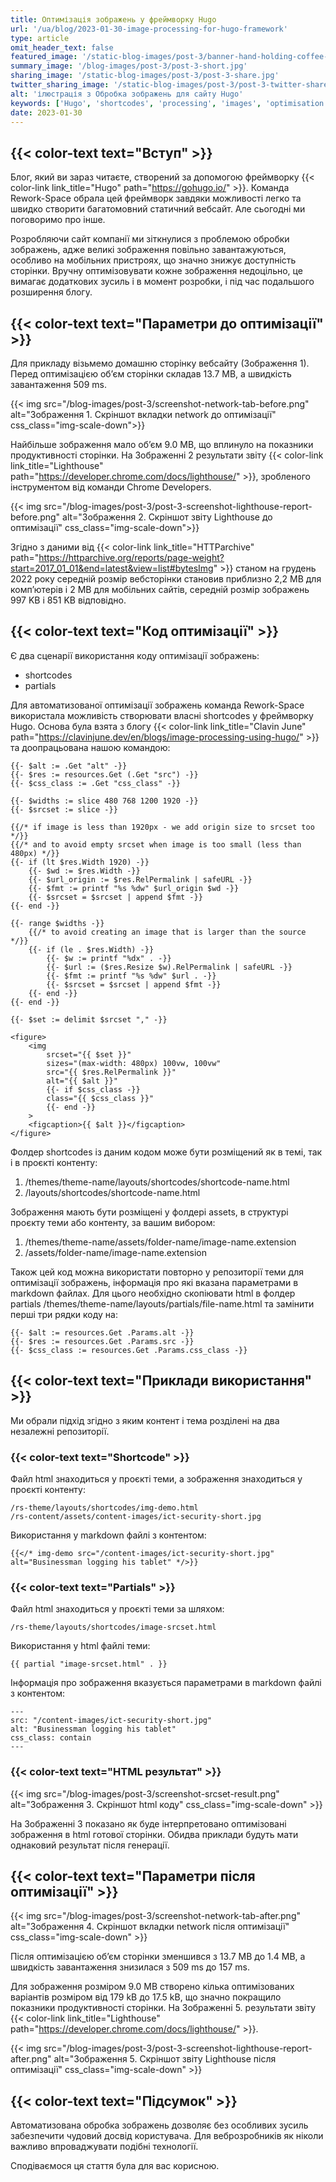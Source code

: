 ```yaml
---
title: Оптимізація зображень у фреймворку Hugo
url: '/ua/blog/2023-01-30-image-processing-for-hugo-framework'
type: article
omit_header_text: false
featured_image: '/static-blog-images/post-3/banner-hand-holding-coffee-cup-with-may-photograph-table.jpg'
summary_image: '/blog-images/post-3/post-3-short.jpg'
sharing_image: '/static-blog-images/post-3/post-3-share.jpg'
twitter_sharing_image: '/static-blog-images/post-3/post-3-twitter-share.jpg'
alt: 'ілюстрація з Обробка зображень для сайту Hugo'
keywords: ['Hugo', 'shortcodes', 'processing', 'images', 'optimisation', 'srcset']
date: 2023-01-30
---
```


## {{< color-text text="Вступ" >}}

Блог, який ви зараз читаєте, створений за допомогою фреймворку 
{{< color-link link_title="Hugo" path="https://gohugo.io/" >}}. 
Команда Rework-Space обрала цей фреймворк завдяки можливості легко та швидко створити багатомовний статичний вебсайт. 
Але сьогодні ми поговоримо про інше.

Розробляючи сайт компанії ми зіткнулися з проблемою обробки зображень, адже великі зображення повільно завантажуються, 
особливо на мобільних пристроях, що значно знижує доступність сторінки. Вручну оптимізовувати кожне зображення 
недоцільно, це вимагає додаткових зусиль і в момент розробки, і під час подальшого розширення блогу.

## {{< color-text text="Параметри до оптимізації" >}}

Для прикладу візьмемо домашню сторінку вебсайту (Зображення 1). Перед оптимізацією об’єм сторінки складав 13.7 MB, а 
швидкість завантаження 509 ms.

{{< img src="/blog-images/post-3/screenshot-network-tab-before.png" alt="Зображення 1. Скріншот вкладки network до оптимізації" css_class="img-scale-down">}}

Найбільше зображення мало об’єм 9.0 MB, що вплинуло на показники продуктивності сторінки. На Зображенні 2 результати 
звіту {{< color-link link_title="Lighthouse" path="https://developer.chrome.com/docs/lighthouse/" >}}, зробленого 
інструментом від команди Chrome Developers.

{{< img src="/blog-images/post-3/post-3-screenshot-lighthouse-report-before.png" alt="Зображення 2. Скріншот звіту Lighthouse до оптимізації" css_class="img-scale-down">}}

Згідно з даними від
{{< color-link link_title="HTTParchive" path="https://httparchive.org/reports/page-weight?start=2017_01_01&end=latest&view=list#bytesImg" >}}
станом на грудень 2022 року середній розмір вебсторінки становив приблизно 2,2 MB для комп’ютерів і 2 MB для мобільних 
сайтів, середній розмір зображень 997 KB і 851 KB відповідно.

## {{< color-text text="Код оптимізації" >}}

Є два сценарії використання коду оптимізації зображень:
- shortcodes
- partials

Для автоматизованої оптимізації зображень команда Rework-Space використала можливість створювати власні shortcodes у 
фреймворку Hugo. Основа була взята з блогу 
{{< color-link link_title="Clavin June" path="https://clavinjune.dev/en/blogs/image-processing-using-hugo/" >}} 
та доопрацьована нашою командою:

```
{{- $alt := .Get "alt" -}}
{{- $res := resources.Get (.Get "src") -}}
{{- $css_class := .Get "css_class" -}}

{{- $widths := slice 480 768 1200 1920 -}}
{{- $srcset := slice -}}

{{/* if image is less than 1920px - we add origin size to srcset too */}}
{{/* and to avoid empty srcset when image is too small (less than 480px) */}}
{{- if (lt $res.Width 1920) -}}
    {{- $wd := $res.Width -}}
    {{- $url_origin := $res.RelPermalink | safeURL -}}
    {{- $fmt := printf "%s %dw" $url_origin $wd -}}
    {{- $srcset = $srcset | append $fmt -}}
{{- end -}}

{{- range $widths -}}
    {{/* to avoid creating an image that is larger than the source */}}
    {{- if (le . $res.Width) -}}
        {{- $w := printf "%dx" . -}}
        {{- $url := ($res.Resize $w).RelPermalink | safeURL -}}
        {{- $fmt := printf "%s %dw" $url . -}}
        {{- $srcset = $srcset | append $fmt -}}
    {{- end -}}
{{- end -}}

{{- $set := delimit $srcset "," -}}

<figure>
    <img
        srcset="{{ $set }}"
        sizes="(max-width: 480px) 100vw, 100vw"
        src="{{ $res.RelPermalink }}"
        alt="{{ $alt }}"
        {{- if $css_class -}}
        class="{{ $css_class }}"
        {{- end -}}
    >
    <figcaption>{{ $alt }}</figcaption>
</figure>
```

Фолдер shortcodes із даним кодом може бути розміщений як в темі, так і в проєкті контенту:
1. /themes/theme-name/layouts/shortcodes/shortcode-name.html
2. /layouts/shortcodes/shortcode-name.html

Зображення мають бути розміщені у фолдері assets, в структурі проєкту теми або контенту, за вашим вибором:
1. /themes/theme-name/assets/folder-name/image-name.extension
2. /assets/folder-name/image-name.extension

Також цей код можна використати повторно у репозиторії теми для оптимізації зображень, інформація про які вказана 
параметрами в markdown файлах. Для цього необхідно скопіювати html в фолдер partials 
/themes/theme-name/layouts/partials/file-name.html та замінити перші три рядки коду на:

```
{{- $alt := resources.Get .Params.alt -}}
{{- $res := resources.Get .Params.src -}}
{{- $css_class := resources.Get .Params.css_class -}}
```

## {{< color-text text="Приклади використання" >}}

Ми обрали підхід згідно з яким контент і тема розділені на два незалежні репозиторії.

### {{< color-text text="Shortcode" >}}

Файл html знаходиться у проєкті теми, а зображення знаходиться у проєкті контенту:
```
/rs-theme/layouts/shortcodes/img-demo.html
/rs-content/assets/content-images/ict-security-short.jpg
```
Використання у markdown файлі з контентом:
```
{{</* img-demo src="/content-images/ict-security-short.jpg" alt="Businessman logging his tablet" */>}}
```

### {{< color-text text="Partials" >}}

Файл html знаходиться у проєкті теми за шляхом: 
```
/rs-theme/layouts/shortcodes/image-srcset.html
```

Використання у html файлі теми:
```
{{ partial "image-srcset.html" . }}
```

Інформація про зображення вказується параметрами в markdown файлі з контентом:
```
---
src: "/content-images/ict-security-short.jpg"
alt: "Businessman logging his tablet"
css_class: contain
---
```

### {{< color-text text="HTML результат" >}}

{{< img src="/blog-images/post-3/screenshot-srcset-result.png" alt="Зображення 3. Скріншот html коду" css_class="img-scale-down" >}}

На Зображенні 3 показано як буде інтерпретовано оптимізовані зображення в html готової сторінки. Обидва приклади 
будуть мати однаковий результат після генерації.

## {{< color-text text="Параметри після оптимізації" >}}

{{< img src="/blog-images/post-3/screenshot-network-tab-after.png" alt="Зображення 4. Скріншот вкладки network після оптимізації" css_class="img-scale-down" >}}

Після оптимізацією об’єм сторінки зменшився з 13.7 MB до 1.4 MB, а швидкість завантаження знизилася з 509 ms до 157 ms.

Для зображення розміром 9.0 MB створено кілька оптимізованих варіантів розміром від 179 kB до 17.5 kB, що значно 
покращило показники продуктивності сторінки. На Зображенні 5. результати звіту
{{< color-link link_title="Lighthouse" path="https://developer.chrome.com/docs/lighthouse/" >}}.

{{< img src="/blog-images/post-3/post-3-screenshot-lighthouse-report-after.png" alt="Зображення 5. Скріншот звіту Lighthouse після оптимізації" css_class="img-scale-down" >}}

## {{< color-text text="Підсумок" >}}

Автоматизована обробка зображень дозволяє без особливих зусиль забезпечити чудовий досвід користувача. Для 
веброзробників як ніколи важливо впроваджувати подібні технології.

Сподіваємося ця стаття була для вас корисною.
